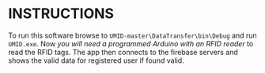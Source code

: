 # INSTRUCTIONS

To run this software browse to `UMID-master\DataTransfer\bin\Debug` and run `UMID.exe`.
Now *you will need a programmed Arduino with an RFID reader* to read the RFID tags.
The app then connects to the firebase servers and shows the valid data for registered user if found valid.

